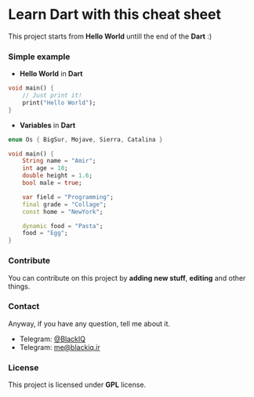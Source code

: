 # Learn Dart with this cheat sheet

This project starts from **Hello World** untill the end of the **Dart** :)

### Simple example

- **Hello World** in **Dart**

```dart
void main() {
    // Just print it!
    print("Hello World");
}
```

- **Variables** in **Dart**

```dart
enum Os { BigSur, Mojave, Sierra, Catalina }

void main() {
    String name = "Amir";
    int age = 18;
    double height = 1.6;
    bool male = true;

    var field = "Programming";
    final grade = "Collage";
    const home = "NewYork";

    dynamic food = "Pasta";
    food = "Egg";
}
```

### Contribute

You can contribute on this project by **adding new stuff**, **editing** and other things.

### Contact

Anyway, if you have any question, tell me about it.

- Telegram: [@BlackIQ](https://t.me/BlackIQ)
- Telegram: [me@blackiq.ir](me@blackiq.ir)

### License

This project is licensed under **GPL** license.
